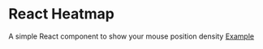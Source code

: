 # React Heatmap

A simple React component to show your mouse position density
[Example](https://5z1vqo5w0k.codesandbox.io/)